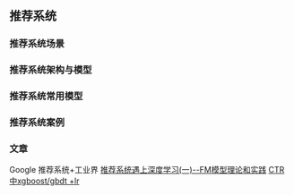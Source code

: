 ## 推荐系统

### 推荐系统场景

### 推荐系统架构与模型

### 推荐系统常用模型

### 推荐系统案例

### 文章
Google 推荐系统+工业界
[推荐系统遇上深度学习(一)--FM模型理论和实践](https://blog.csdn.net/jiangjiang_jian/article/details/80630873)
[CTR中xgboost/gbdt +lr](https://blog.csdn.net/dengxing1234/article/details/73739836)